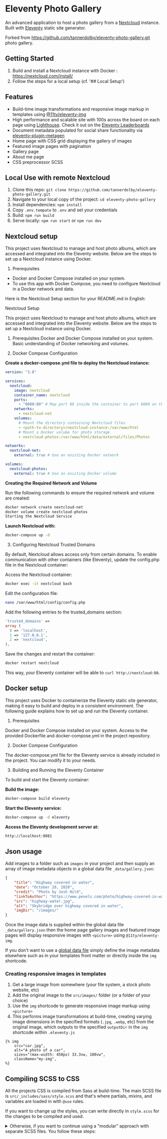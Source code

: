# Eleventy Photo Gallery

An advanced application to host a photo gallery from a [Nextcloud](https://nextcloud.com/) instance.
Built with [Eleventy](https://github.com/11ty/eleventy) static site generator.

Forked from https://github.com/tannerdolby/eleventy-photo-gallery.git photo gallery.

## Getting Started
1. Build and install a Nextcloud instance with Docker : https://nextcloud.com/install/
2. Follow the steps for a local setup (cf. '## Local Setup')

## Features 
- Build-time image transformations and responsive image markup in templates using [@11ty/eleventy-img](https://www.11ty.dev/docs/plugins/image/)
- High performance and scalable site with 100s across the board on each page using [Lighthouse](https://developer.chrome.com/docs/lighthouse/overview/). Check it out on the [Eleventy Leaderboards](https://www.11ty.dev/speedlify/eleventy-gallery-netlify-app/)
- Document metadata populated for social share functionality via [eleventy-plugin-metagen](https://github.com/tannerdolby/eleventy-plugin-metagen)
- Home page with CSS grid displaying the gallery of images
- Featured image pages with pagination
- Gallery page
- About me page
- CSS preprocessor SCSS

## Local Use with remote Nextcloud
1. Clone this repo: `git clone https://github.com/tannerdolby/eleventy-photo-gallery.git`
2. Navigate to your local copy of the project: `cd eleventy-photo-gallery`
3. Install dependencies: `npm install`
4. Copy `.env.tempate` to `.env` and set your credentials
5. Build: `npm run build`
6. Serve locally: `npm run start` or `npm run dev`

## Nextcloud setup

This project uses Nextcloud to manage and host photo albums, which are accessed and integrated into the Eleventy website. Below are the steps to set up a Nextcloud instance using Docker.

1. Prerequisites
- Docker and Docker Compose installed on your system.
- To use this app with Docker Compose, you need to configure Nextcloud in a Docker network and data.


Here is the Nextcloud Setup section for your README.md in English:

Nextcloud Setup

This project uses Nextcloud to manage and host photo albums, which are accessed and integrated into the Eleventy website. Below are the steps to set up a Nextcloud instance using Docker.

1. Prerequisites
Docker and Docker Compose installed on your system.
Basic understanding of Docker networking and volumes.


2. Docker Compose Configuration

**Create a docker-compose.yml file to deploy the Nextcloud instance:**
```yaml
version: "3.8"

services:
  nextcloud:
    image: nextcloud
    container_name: nextcloud
    ports:
      - "8080:80" # Map port 80 inside the container to port 8080 on the host
    networks:
      - nextcloud-net
    volumes:
      # Mount the directory containing Nextcloud files
      - <path-to-directory>/nextcloud-instance:/var/www/html
      # Mount a Docker volume for photo storage
      - nextcloud-photos:/var/www/html/data/external/files/Photos

networks:
  nextcloud-net:
    external: true # Use an existing Docker network

volumes:
  nextcloud-photos:
    external: true # Use an existing Docker volume
```

**Creating the Required Network and Volume**

Run the following commands to ensure the required network and volume are created:
```bash
docker network create nextcloud-net
docker volume create nextcloud-photos
Starting the Nextcloud Service
```

**Launch Nextcloud with:**
```bash
docker-compose up -d
```

3. Configuring Nextcloud Trusted Domains

By default, Nextcloud allows access only from certain domains. To enable communication with other containers (like Eleventy), update the config.php file in the Nextcloud container:

Access the Nextcloud container:
```bash
docker exec -it nextcloud bash
```
Edit the configuration file:
```bash
nano /var/www/html/config/config.php
```
Add the following entries to the trusted_domains section:
```php
'trusted_domains' =>
array (
  0 => 'localhost',
  1 => '127.0.0.1',
  2 => 'nextcloud',
),
```

Save the changes and restart the container:
```bash
docker restart nextcloud
```

This way, your Eleventy container will be able to `curl http://nextcloud:80`.

## Docker setup

This project uses Docker to containerize the Eleventy static site generator, making it easy to build and deploy in a consistent environment. The following guide explains how to set up and run the Eleventy container.

1. Prerequisites

Docker and Docker Compose installed on your system.
Access to the provided Dockerfile and docker-compose.yml in the project repository.


2. Docker Compose Configuration

The docker-compose.yml file for the Eleventy service is already included in the project. You can modify it to your needs.


3. Building and Running the Eleventy Container

To build and start the Eleventy container:

**Build the image:**
```bash
docker-compose build eleventy
```
**Start the Eleventy service:**
```bash
docker-compose up -d eleventy
```
**Access the Eleventy development server at:**
```bash
http://localhost:8081
```


## Json usage
Add images to a folder such as `images` in your project and then supply an array of image metadata objects in a global data file `_data/gallery.json`:

```json
{
    "title": "Highway covered in water",
    "date": "October 20, 2020",
    "credit": "Photo by Josh Hild",
    "linkToAuthor": "https://www.pexels.com/photo/highway-covered-in-water-2524368/",
    "src": "highway-water.jpg",
    "alt": "Skybridge over highway covered in water",
    "imgDir": "/images/"
}
```

Once the image data is supplied within the global data file `_data/gallery.json` then the home page gallery images and featured image pages will display responsive images with `<picture>` using `@11ty/eleventy-img`.

If you don't want to use a [global data file](https://www.11ty.dev/docs/data-global/) simply define the image metadata elsewhere such as in your templates front matter or directly inside the `img` shortcode.

### Creating responsive images in templates

1. Get a large image from somewhere (your file system, a stock photo website, etc)
2. Add the original image to the `src/images/` folder (or a folder of your choice)
3. Use the `img` shortcode to generate responsive image markup using `<picture>`
4. This performs image transformations at build-time, creating varying image dimensions in the specified formats (`.jpg`, `.webp`, etc) from the original image, which outputs to the specified `outputDir` in the `img` shortcode within `.eleventy.js`

```njk
{% img 
    src="car.jpg",
    alt="A photo of a car",
    sizes="(max-width: 450px) 33.3vw, 100vw",
    className="my-img",
%}
```

## Compiling SCSS to CSS
All the projects CSS is compiled from Sass at build-time. The main SCSS file is `src/_includes/sass/style.scss` and that's where partials, mixins, and variables are loaded in with `@use` rules. 

If you want to change up the styles, you can write directly in `style.scss` for the changes to be compiled and used. 

<details>
<summary>
Otherwise, if you want to continue using a "modular" approach with separate SCSS files. You follow these steps:
</summary>

1. Create a new partial file in a specific directory ('sass/partials', 'sass/mixins', 'sass/vars') like `_some-file.scss` where the underscore prefixed at the beginning signals that the file is a [partial](https://sass-lang.com/documentation/at-rules/use#partials). These files are meant to be loaded as modules and not directly compiled.

2. Write Sass code and style away!

3. Load the stylesheets with a `@forward` rule in the [index files](https://sass-lang.com/documentation/at-rules/use#index-files) like `@forward "./some-file";` within `_index.scss` within the directory so they can be loaded with `@use` in the scss file that is compiled to CSS.

4. Load the stylesheets using `@use` rules from the directory in which you need a specific file. Therefore, if I created a new file within `sass/mixins` called `_url-short.scss` and wanted to load that file in `style.scss`, I would use `@use "mixins" as *` to load the stylesheets within the `mixins` directory as one module while also ensuring the module isn't loaded with a namespace.

_Read more about loading members and namespaces here in [Sass docs](https://sass-lang.com/documentation/at-rules/use#loading-members)_

</details>
